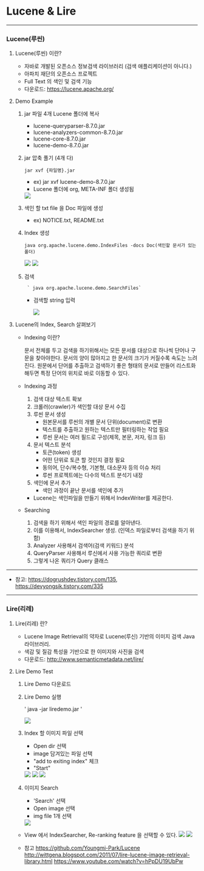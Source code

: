 # **Lucene & Lire**
---
### Lucene(루씬)

 1. Lucene(루씬) 이란?
	  - 자바로 개발된 오픈소스 정보검색 라이브러리 (검색 애플리케이션이 아니다.)
	  - 아파치 재단의 오픈소스 프로젝트
	  - Full Text 의 색인 및 검색 기능
	  - 다운로드: https://lucene.apache.org/
      
 2.  Demo Example
		1. jar 파일 4개 Lucene 폴더에 복사
			- lucene-queryparser-8.7.0.jar
			- lucene-analyzers-common-8.7.0.jar
			- lucene-core-8.7.0.jar
			- lucene-demo-8.7.0.jar

		2. jar 압축 풀기 (4개 다)

			` jar xvf {파일명}.jar `

		    - ex) jar xvf lucene-demo-8.7.0.jar
		    - Lucene 폴더에 org, META-INF 폴더 생성됨
		    <img src = "./img/jar.png">


		3. 색인 할 txt file 을 Doc 파일에 생성
			- ex) NOTICE.txt, README.txt

		4.  Index 생성

			    java org.apache.lucene.demo.IndexFiles -docs Doc(색인할 문서가 있는 폴더)

			<img src = "./img/index.png">
			<img src = "./img/index2.png">


		5.  검색

			     ` java org.apache.lucene.demo.SearchFiles`

		    - 검색할 string 입력

				 <img src = "./img/search.png">

 3. Lucene의 Index, Search 살펴보기
	- Indexing 이란?

		문서 전체를 두고 검색을 하기위해서는 모든 문서를 대상으로 하나씩 단어나 구문을 찾아야한다. 문서의 양이 많아지고 한 문서의 크기가 커질수록 속도는 느려진다. 원문에서 단어를 추출하고 검색하기 좋은 형태의 문서로 만들어 리스트화 해두면 특정 단어의 위치로 바로 이동할 수 있다.
	
	- Indexing 과정
		1. 검색 대상 텍스트 확보
		2. 크롤러(crawler)가 색인할 대상 문서 수집
		3. 루씬 문서 생성
			- 원본문서를 루씬의 개별 문서 단위(document)로 변환
			- 텍스트를 추출하고 원하는 텍스트만 필터링하는 작업 필요
			- 루씬 문서는 여러 필드로 구성(제목, 본문, 저자, 링크 등)
		4. 문서 텍스트 분석
			- 토큰(token) 생성
			- 어떤 단위로 토큰 할 것인지 결정 필요
			- 동의어, 단수/복수형, 기본형, 대소문자 등의 이슈 처리
			- 루씬 프로젝트에는 다수의 텍스트 분석기 내장
		5. 색인에 문서 추가
			- 색인 과정이 끝난 문서를 색인에 추가

		
		* Lucene는 색인파일을 만들기 위해서 IndexWriter를 제공한다.

	- Searching
		1.	검색을 하기 위해서 색인 파일의 경로를 알아낸다.
		2.	이를 이용해서, IndexSearcher 생성. (인덱스 파일로부터 검색을 하기 위함)
		3.	Analyzer 사용해서 검색어(검색 키워드) 분석 
		4.	QueryParser 사용해서 루신에서 사용 가능한 쿼리로 변환
		5.	그렇게 나온 쿼리가 Query 클래스


---

* 참고: https://dogrushdev.tistory.com/135, https://devyongsik.tistory.com/335
			
 
 
---
### Lire(리레)


1. Lire(리레) 란?
	- Lucene Image Retrieval의 약자로 Lucene(루신) 기반의 이미지 검색 Java 라이브러리.
	- 색감 및 질감 특성을 기반으로 한 이미지와 사진을 검색
	- 다운로드: http://www.semanticmetadata.net/lire/

2. Lire Demo Test
	1. Lire Demo 다운로드
	2. Lire Demo 실행

		' java -jar liredemo.jar '

		<img src = "./img/liredemo.png">

	3. Index 할 이미지 파일 선택
		- Open dir 선택
		- image 담겨있는 파일 선택
		- "add to exiting index" 체크
		- "Start" 

		<img src = "./img/liredemo2.png">
		<img src = "./img/liredemo3.png">
		<img src = "./img/indexfile.png">
	
	4. 이미지 Search
		- 'Search' 선택
		- Open image 선택
		- img file 1개 선택
		<img src = "./img/result.png">
		
	* View 에서 IndexSearcher, Re-ranking feature 을 선택할 수 있다.
		<img src = "./img/option1.png">
		<img src = "./img/option2.png">

	* 참고
		https://github.com/Youngmi-Park/Lucene
		http://wittgena.blogspot.com/2011/07/lire-lucene-image-retrieval-library.html
		https://www.youtube.com/watch?v=hPpDU19UbPw